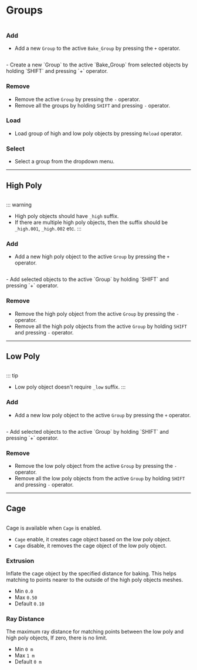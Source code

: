 # Groups
<p><img :src="$withBase('/img/bake_group_groups.png')" alt='' /></p>

### Add
- Add a new `Group` to the active `Bake_Group` by pressing the `+` operator.
<p><img :src="$withBase('/img/group_added.png')" alt='' /></p>
- Create a new `Group` to the active `Bake_Group` from selected objects by holding `SHIFT` and pressing `+` operator.

### Remove
- Remove the active `Group` by pressing the `-` operator.
- Remove all the groups by holding `SHIFT` and pressing `-` operator.

### Load
- Load group of high and low poly objects by pressing `Reload` operator.

### Select
- Select a group from the dropdown menu.

---

## High Poly
<p><img :src="$withBase('/img/high_poly.png')" alt='' /></p>

::: warning
- High poly objects should have `_high` suffix.
- If there are multiple high poly objects, then the suffix should be `_high.001`, `_high.002` etc.
:::

### Add
- Add a new high poly object to the active `Group` by pressing the `+` operator.
<p><img :src="$withBase('/img/high_poly_added.png')" alt='' /></p>
- Add selected objects to the active `Group` by holding `SHIFT` and pressing `+` operator.

### Remove
- Remove the high poly object from the active `Group` by pressing the `-` operator.
- Remove all the high poly objects from the active `Group` by holding `SHIFT` and pressing `-` operator.

---

## Low Poly
<p><img :src="$withBase('/img/low_poly.png')" alt='' /></p>

::: tip
- Low poly object doesn't require `_low` suffix.
:::

### Add
- Add a new low poly object to the active `Group` by pressing the `+` operator.
<p><img :src="$withBase('/img/low_poly_added.png')" alt='' /></p>
- Add selected objects to the active `Group` by holding `SHIFT` and pressing `+` operator.

### Remove
- Remove the low poly object from the active `Group` by pressing the `-` operator.
- Remove all the low poly objects from the active `Group` by holding `SHIFT` and pressing `-` operator.

---

## Cage
<p><img :src="$withBase('/img/cage.png')" alt='' /></p>

Cage is available when `Cage` is enabled.
- `Cage` enable, it creates cage object based on the low poly object.
- `Cage` disable, it removes the cage object of the low poly object.

### Extrusion
Inflate the cage object by the specified distance for baking. This helps matching to points nearer to the outside of the high poly objects meshes.
- Min `0.0`
- Max `0.50`
- Default `0.10`

### Ray Distance
The maximum ray distance for matching points between the low poly and high poly objects, If zero, there is no limit.
- Min `0 m`
- Max `1 m`
- Default `0 m`
